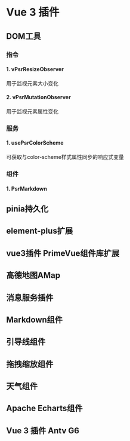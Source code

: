# Vue 3 插件

## DOM工具

### 指令

#### 1. vPsrResizeObserver

用于监视元素大小变化

#### 2. vPsrMutationObserver

用于监视元素属性变化

### 服务

#### 1. usePsrColorScheme

可获取与color-scheme样式属性同步的响应式变量

### 组件

#### 1. PsrMarkdown

## pinia持久化

## element-plus扩展

## vue3插件 PrimeVue组件库扩展

## 高德地图AMap

## 消息服务插件

## Markdown组件

## 引导线组件

## 拖拽缩放组件

## 天气组件

## Apache Echarts组件

## Vue 3 插件 Antv G6